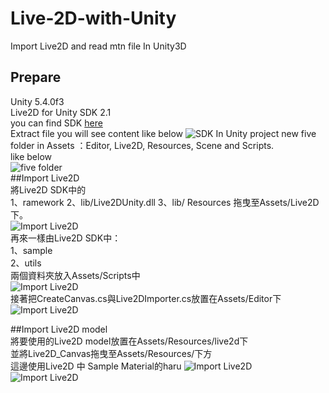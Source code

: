 # Live-2D-with-Unity
Import Live2D and read mtn file In Unity3D

## Prepare
  Unity 5.4.0f3<br />
  Live2D for Unity SDK 2.1<br />
  you can find SDK [here](http://sites.cybernoids.jp/cubism-sdk2_e/unity_2-1)  
  Extract file you will see content like below
  ![SDK](http://imgur.com/1dJEvxm.jpg)
  In Unity project new five folder in Assets ：Editor, Live2D, Resources, Scene and Scripts.  
  like below  
  ![five folder](http://imgur.com/Nr5uWMe.jpg)  
##Import Live2D  
將Live2D SDK中的  
1、ramework
2、lib/Live2DUnity.dll
3、lib/ Resources
拖曳至Assets/Live2D下。  
![Import Live2D](http://imgur.com/0rJPSQO.jpg)  
再來一樣由Live2D SDK中：  
1、sample  
2、utils  
兩個資料夾放入Assets/Scripts中  
![Import Live2D](http://imgur.com/HwjolU7.jpg)  
接著把CreateCanvas.cs與Live2DImporter.cs放置在Assets/Editor下
![Import Live2D]( http://imgur.com/hTqSgVe.jpg) 

##Import Live2D model  
將要使用的Live2D model放置在Assets/Resources/live2d下  
並將Live2D_Canvas拖曳至Assets/Resources/下方  
這邊使用Live2D 中 Sample Material的haru
![Import Live2D](http://imgur.com/QSdhctH.jpg)  
![Import Live2D](http://imgur.com/yngxpgM.jpg)

  
